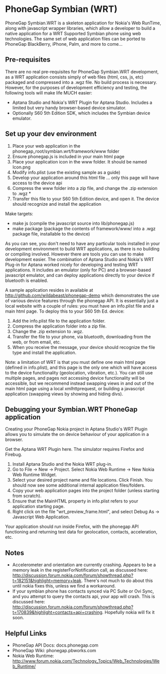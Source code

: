 PhoneGap Symbian (WRT)
=====================================================
PhoneGap Symbian.WRT is a skeleton application for Nokia's Web RunTime, along with javascript wrapper libraries, which allow a developer to build a native application for a WRT Supported Symbian phone using web technologies. The same set of web application files can be ported to PhoneGap BlackBerry, iPhone, Palm, and more to come...


Pre-requisites
-----------------------------------------------------
There are no real pre-requisites for PhoneGap Symbian.WRT development, as a WRT application consists simply of web files (html, css, js, etc) packaged and compressed into a .wgz file. No build process is necessary. However, for the purposes of development efficiency and testing, the following tools will make life MUCH easier:
 - Aptana Studio and Nokia's WRT Plugin for Aptana Studio. Includes a limited but very handy browser-based device simulator.
 - Optionally S60 5th Edition SDK, which includes the Symbian device emulator.


Set up your dev environment
---------------------------
1. Place your web application in the phonegap_root/symbian.wrt/framework/www folder
2. Ensure phonegap.js is included in your main html page
3. Place your application icon in the www folder. It should be named Icon.png
4. Modify info.plist (use the existing sample as a guide)
5. Develop your application around this html file ... only this page will have access to the device api
6. Compress the www folder into a zip file, and change the .zip extension to .wgz *
7. Transfer this file to your S60 5th Edition device, and open it. The device should recognize and install the application

Make targets:
  - make js (compile the javascript source into lib/phonegap.js)
  - make package (package the contents of framework/www/ into a .wgz package file, installable to the device)
 
As you can see, you don't need to have any particular tools installed in your development environment to build WRT applications, as there is no building or compiling involved. However there are tools you can use to make development easier. The combination of Aptana Studio and Nokia's WRT Plug-in for Aptana worked nicely for developing and testing WRT applications. It includes an emulator (only for PC) and a browser-based javascript emulator, and can deploy applications directly to your device if bluetooth is enabled.
 
A sample application resides in available at http://github.com/wildabeast/phonegap-demo which demonstrates the use of various device features through the phonegap API. It is essentially just a local website with a couple of rules: you must have an info.plist file and a main html page. To deploy this to your S60 5th Ed. device:
 
1. Add the info.plist file to the application folder.
2. Compress the application folder into a zip file.
2. Change the .zip extension to .wgz.
3. Transfer the file to your phone, via bluetooth, downloading from the web, or from email, etc.
4. When you receive the message, your device should recognize the file type and install the application. 
 
Note: a limitation of WRT is that you must define one main html page (defined in info.plist), and this page is the only one which will have access to the device functionality (geolocation, vibration, etc.). You can still use multiple pages, and pages not accessing device functionality will be accessible, but we recommend instead swapping views in and out of the main html page using a local xmlhttprequest, or building a javascript application (swapping views by showing and hiding divs).


Debugging your Symbian.WRT PhoneGap application
-----------------------------------------------
Creating your PhoneGap Nokia project in Aptana Studio's WRT Plugin allows you to simulate the on device behaviour of your application in a browser.
 
Get the Aptana WRT Plugin here.
The simulator requires Firefox and Firebug.
 
1. Install Aptana Studio and the Nokia WRT plug-in.
2. Go to File -> New -> Project. Select Nokia Web Runtime -> New Nokia Web Runtime Widget.
3. Select your desired project name and file locations. Click Finish. You should now see some additional internal application files/folders.
4. Copy your web application pages into the project folder (unless starting from scratch).
5. Ensure that the MainHTML property in info.plist refers to your application starting page.
6. Right click on the file "wrt_preview_frame.html", and select Debug As -> Javascript Web Application.
 
Your application should run inside Firefox, with the phonegap API functioning and returning test data for geolocation, contacts, acceleration, etc.

Notes
------------------------------------------------------
 - Accelerometer and orientation are currently crashing. Appears to be a memory leak in the registerForNotification call, as discussed here: http://discussion.forum.nokia.com/forum/showthread.php?t=182151&highlight=memory+leak. There's not much to do about this until nokia fixes this, unless we find a workaround.
 - If your symbian phone has contacts synced via PC Suite or Ovi Sync, and you attempt to query the contacts api, your app will crash. This is discussed here: http://discussion.forum.nokia.com/forum/showthread.php?t=170839&highlight=contacts+api+crashing. Hopefully nokia will fix it soon.

Helpful Links
-----------------------------------------------------
  - PhoneGap API Docs: 			docs.phonegap.com
  - PhoneGap Wiki: 				phonegap.pbworks.com
  - Nokia Web Runtime: 			http://www.forum.nokia.com/Technology_Topics/Web_Technologies/Web_Runtime/
